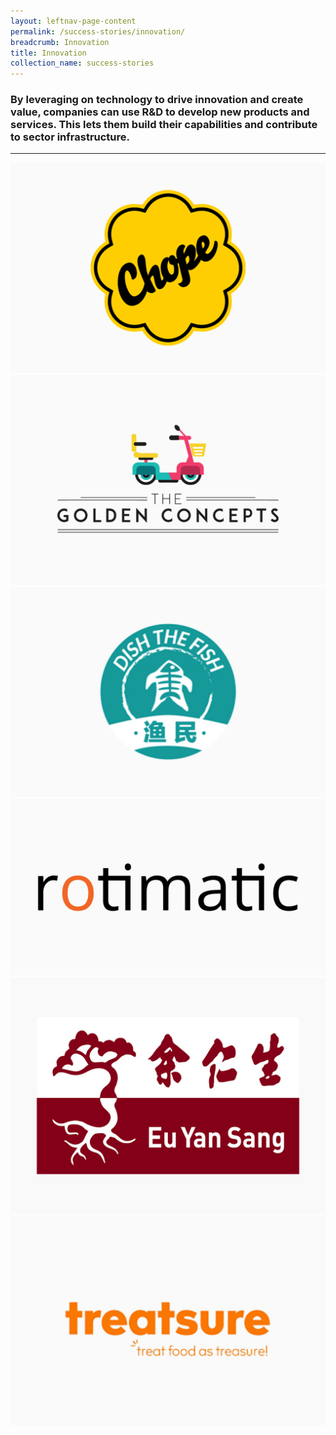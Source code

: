 ```yaml
---
layout: leftnav-page-content
permalink: /success-stories/innovation/
breadcrumb: Innovation
title: Innovation
collection_name: success-stories
---
```


### By leveraging on technology to drive innovation and create value, companies can use R&D to develop new products and services. This lets them build their capabilities and contribute to sector infrastructure.

---

<div>
	<div class="row is-multiline">
		<div class="col is-half-tablet padding--bottom--lg">
			<a href="/success-stories/innovation/chope/" class="project-link">
				<img src="/images/Chope-Logo-Standard.png" alt="Chope" class="project-image">
			</a>
		</div>
		<div class="col is-half-tablet padding--bottom--lg">
			<a href="/success-stories/innovation/the-golden-concepts/" class="project-link">
				<img src="/images/Golden-Concepts.png" alt="The Golden Concepts" class="project-image">
			</a>
		</div>
		<div class="col is-half-tablet padding--bottom--lg">
			<a href="/success-stories/innovation/dishthefish/" class="project-link">
				<img src="/images/dish-the-fish-image.jpg" alt="DishTheFish" class="project-image">
			</a>
		</div>
		<div class="col is-half-tablet padding--bottom--lg">
			<a href="/success-stories/innovation/rotimatic/" class="project-link">
				<img src="/images/industries/manufacturing/images/Rotimatic.jpg" alt="Rotimatic" class="project-image">
			</a>
		</div>
		<div class="col is-half-tablet padding--bottom--lg">
			<a href="/success-stories/innovation/eu-yan-sang/" class="project-link">
				<img src="/images/eys.jpg" alt="Eu Yan Sang" class="project-image">
			</a>
		</div>
		<div class="col is-half-tablet padding--bottom--lg">
			<a href="/success-stories/innovation/treatsure/" class="project-link">
				<img src="/images/treatsure.png" alt="Treatsure" class="project-image">
			</a>
		</div>
	</div>
</div>
